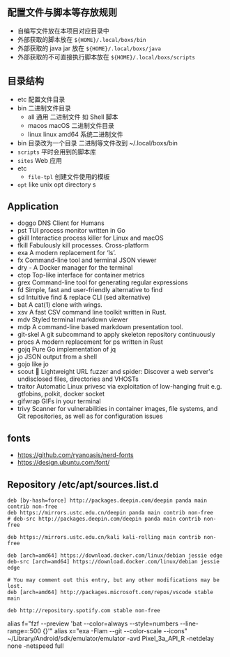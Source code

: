 ## 配置文件与脚本等存放规则
- 自编写文件放在本项目对应目录中
- 外部获取的脚本放在 `${HOME}/.local/boxs/bin`
- 外部获取的 java jar 放在 `${HOME}/.local/boxs/java`
- 外部获取的不可直接执行脚本放在 `${HOME}/.local/boxs/scripts`

## 目录结构
- etc 配置文件目录
- bin 二进制文件目录
     - all   通用 二进制文件 如 Shell 脚本
     - macos macOS 二进制文件目录
     - linux linux amd64 系统二进制文件
-  bin 目录改为一个目录 二进制等文件改到 ~/.local/boxs/bin
- `scripts` 平时会用到的脚本库
- `sites` Web 应用
- etc
    - `file-tpl` 创建文件使用的模板
- `opt` like unix opt directory
s
## Application
- doggo DNS Client for Humans
- pst TUI process monitor written in Go
- gkill Interactice process killer for Linux and macOS
- fkill Fabulously kill processes. Cross-platform
- exa A modern replacement for ‘ls’.
- fx Command-line tool and terminal JSON viewer
- dry - A Docker manager for the terminal
- ctop Top-like interface for container metrics
- grex Command-line tool for generating regular expressions
- fd Simple, fast and user-friendly alternative to find
- sd Intuitive find & replace CLI (sed alternative)
- bat A cat(1) clone with wings.
- xsv A fast CSV command line toolkit written in Rust.
- mdv Styled terminal markdown viewer
- mdp A command-line based markdown presentation tool.
- git-skel A git subcommand to apply skeleton repository continuously
- procs A modern replacement for ps written in Rust
- gojq Pure Go implementation of jq
- jo JSON output from a shell
- gojo like jo
- scout 🔭 Lightweight URL fuzzer and spider: Discover a web server's undisclosed files, directories and VHOSTs
- traitor Automatic Linux privesc via exploitation of low-hanging fruit e.g. gtfobins, polkit, docker socket
- gifwrap GIFs in your terminal
- trivy Scanner for vulnerabilities in container images, file systems, and Git repositories, as well as for configuration issues

## fonts
- https://github.com/ryanoasis/nerd-fonts
- https://design.ubuntu.com/font/


## Repository /etc/apt/sources.list.d
```
deb [by-hash=force] http://packages.deepin.com/deepin panda main contrib non-free
deb https://mirrors.ustc.edu.cn/deepin panda main contrib non-free
# deb-src http://packages.deepin.com/deepin panda main contrib non-free

deb https://mirrors.ustc.edu.cn/kali kali-rolling main contrib non-free

deb [arch=amd64] https://download.docker.com/linux/debian jessie edge
deb-src [arch=amd64] https://download.docker.com/linux/debian jessie edge

# You may comment out this entry, but any other modifications may be lost.
deb [arch=amd64] http://packages.microsoft.com/repos/vscode stable main

deb http://repository.spotify.com stable non-free
```

alias f="fzf --preview 'bat --color=always --style=numbers --line-range=:500 {}'"
alias x="exa -Flam --git --color-scale --icons"
~/Library/Android/sdk/emulator/emulator -avd Pixel_3a_API_R -netdelay none -netspeed full